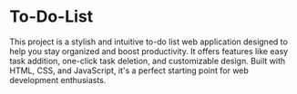 # To-Do-List
This project is a stylish and intuitive to-do list web application designed to help you stay organized and boost productivity. It offers features like easy task addition, one-click task deletion, and customizable design. Built with HTML, CSS, and JavaScript, it's a perfect starting point for web development enthusiasts.
